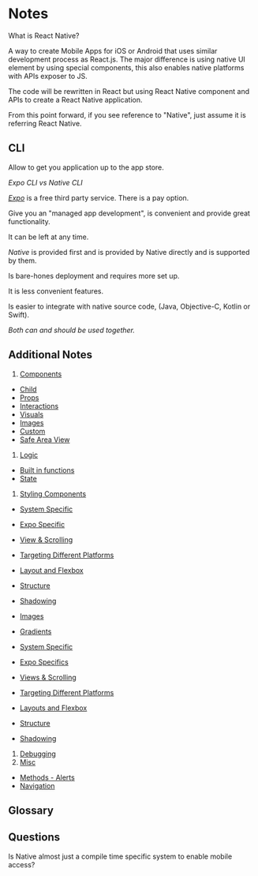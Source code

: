 # Notes

What is React Native? 

A way to create Mobile Apps for iOS or Android that uses similar development process as React.js. The major difference is using native UI element by using special components, this also enables native platforms with APIs exposer to JS.

The code will be rewritten in React but using React Native component and APIs to create a React Native application.

From this point forward, if you see reference to "Native", just assume it is referring React Native.

## CLI

Allow to get you application up to the app store.

_Expo CLI vs Native CLI_

[*Expo*](https://docs.expo.dev/) is a free third party service. There is a pay option. 

Give you an "managed app development", is convenient and provide great functionality. 

It can be left at any time.

*Native* is provided first and is provided by Native directly and is supported by them.

Is bare-hones deployment and requires more set up.

It is less convenient features.

Is easier to integrate with native source code, (Java, Objective-C, Kotlin or Swift).

*Both can and should be used together.*

## Additional Notes

1. [Components](./Components.md)

- [Child](./Components.md/#child-components)
- [Props](./Components.md/#props)
- [Interactions](./Components.md/#interactions)
- [Visuals](./Components.md/#visuals)
- [Images](./Components.md/#images)
- [Custom](./Components.md/#custom)
- [Safe Area View](./Components.md/#safe-area-view)

1. [Logic](./Logic.md)

- [Built in functions](./Logic.md/#built-in-functions)
- [State](./Logic.md/#state)

1. [Styling Components](./Styling.md)
- [System Specific](./Styling.md/#system-specific)
- [Expo Specific](./Styling.md/#expo-specific)
- [View & Scrolling](./Styling.md/#views--scrolling)
- [Targeting Different Platforms](./Styling.md/#targeting-different-platforms)
- [Layout and Flexbox](./Styling.md/#layouts-and-flexbox)
- [Structure](./Styling.md/#structure)
- [Shadowing](./Styling.md/#shadowing)
- [Images](./Styling.md/#images)
- [Gradients](./Styling.md/#gradients)

- [System Specific](./Styling.md/#system-specific)
- [Expo Specifics](./Styling.md/#expo-specific)
- [Views & Scrolling](./Styling.md/#styling-components)
- [Targeting Different Platforms](./Styling.md/#targeting-different-platforms)
- [Layouts and Flexbox](./Styling.md/#layouts-and-flexbox)
- [Structure](./Styling.md/#structure)
- [Shadowing](./Styling.md/#shadowing)

1. [Debugging](./Debugging.md)
1. [Misc](./Misc.md)
- [Methods - Alerts](./Misc/#methods)
- [Navigation](./Misc.md/#navigation)

## Glossary

## Questions

Is Native almost just a compile time specific system to enable mobile access?